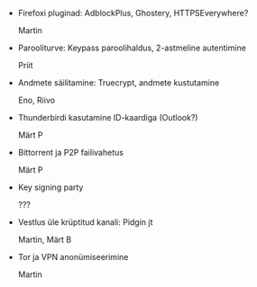* Firefoxi pluginad: AdblockPlus, Ghostery, HTTPSEverywhere?

  Martin

* Parooliturve: Keypass paroolihaldus, 2-astmeline autentimine

  Priit

* Andmete säilitamine: Truecrypt, andmete kustutamine

  Eno, Riivo

* Thunderbirdi kasutamine ID-kaardiga (Outlook?)

  Märt P

* Bittorrent ja P2P failivahetus

  Märt P

* Key signing party

  ???

* Vestlus üle krüptitud kanali: Pidgin jt

  Martin, Märt B

* Tor ja VPN anonümiseerimine

  Martin
  
